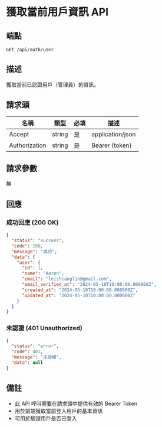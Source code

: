 # 獲取當前用戶資訊 API

## 端點

`GET /api/auth/user`

## 描述

獲取當前已認證用戶（管理員）的資訊。

## 請求頭

| 名稱          | 類型   | 必填 | 描述                          |
|--------------|--------|------|------------------------------|
| Accept       | string | 是   | application/json             |
| Authorization| string | 是   | Bearer {token}               |

## 請求參數

無

## 回應

### 成功回應 (200 OK)

```json
{
  "status": "success",
  "code": 200,
  "message": "成功",
  "data": {
    "user": {
      "id": 1,
      "name": "Aaron",
      "email": "leishianglin@gmail.com",
      "email_verified_at": "2024-05-10T10:00:00.000000Z",
      "created_at": "2024-05-10T10:00:00.000000Z",
      "updated_at": "2024-05-10T10:00:00.000000Z"
    }
  }
}
```

### 未認證 (401 Unauthorized)

```json
{
  "status": "error",
  "code": 401,
  "message": "未授權",
  "data": null
}
```

## 備註

- 此 API 呼叫需要在請求頭中提供有效的 Bearer Token
- 用於前端獲取當前登入用戶的基本資訊
- 可用於驗證用戶是否已登入 